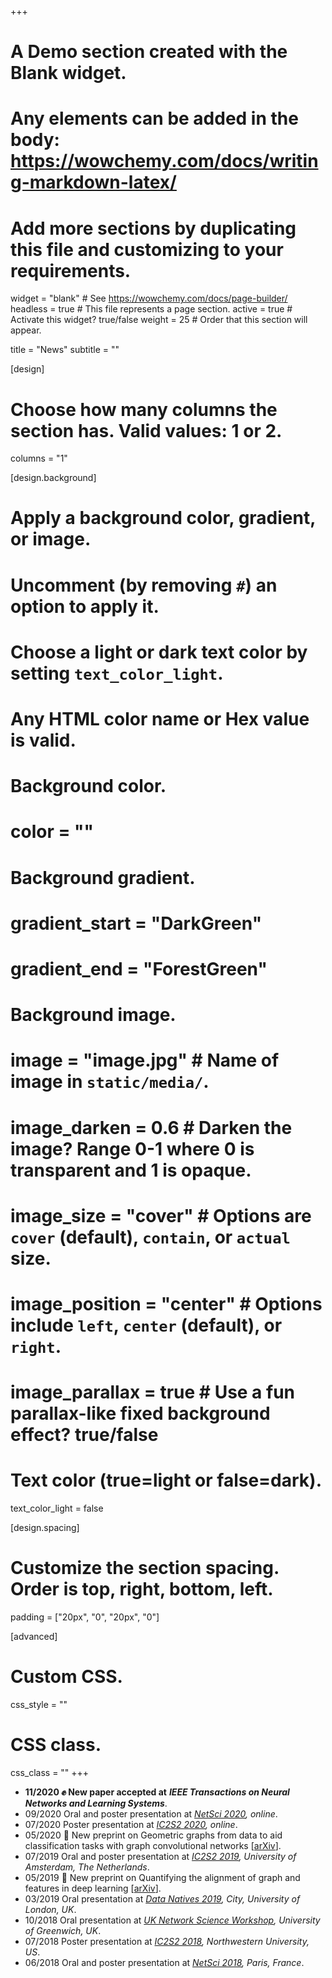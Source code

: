 +++
# A Demo section created with the Blank widget.
# Any elements can be added in the body: https://wowchemy.com/docs/writing-markdown-latex/
# Add more sections by duplicating this file and customizing to your requirements.

widget = "blank"  # See https://wowchemy.com/docs/page-builder/
headless = true  # This file represents a page section.
active = true  # Activate this widget? true/false
weight = 25  # Order that this section will appear.

title = "News"
subtitle = ""

[design]
  # Choose how many columns the section has. Valid values: 1 or 2.
  columns = "1"

[design.background]
  # Apply a background color, gradient, or image.
  #   Uncomment (by removing `#`) an option to apply it.
  #   Choose a light or dark text color by setting `text_color_light`.
  #   Any HTML color name or Hex value is valid.

  # Background color.
  # color = ""
  
  # Background gradient.
  # gradient_start = "DarkGreen"
  # gradient_end = "ForestGreen"
  
  # Background image.
  # image = "image.jpg"  # Name of image in `static/media/`.
  # image_darken = 0.6  # Darken the image? Range 0-1 where 0 is transparent and 1 is opaque.
  # image_size = "cover"  #  Options are `cover` (default), `contain`, or `actual` size.
  # image_position = "center"  # Options include `left`, `center` (default), or `right`.
  # image_parallax = true  # Use a fun parallax-like fixed background effect? true/false
  
  # Text color (true=light or false=dark).
  text_color_light = false

[design.spacing]
  # Customize the section spacing. Order is top, right, bottom, left.
  padding = ["20px", "0", "20px", "0"]

[advanced]
 # Custom CSS. 
 css_style = ""
 
 # CSS class.
 css_class = ""
+++
- **11/2020 :fist: New paper accepted at** ***IEEE Transactions on Neural Networks and Learning Systems***.
- 09/2020 Oral and poster presentation at *[NetSci 2020](https://netsci2020.netscisociety.net/), online*.
- 07/2020 Poster presentation at *[IC2S2 2020](http://2020.ic2s2.org/6th-international-conference-computational-social-science), online*.
- 05/2020 :book: New preprint on Geometric graphs from data to aid classification tasks with graph convolutional networks [[arXiv](https://arxiv.org/abs/2005.04081)].
- 07/2019 Oral and poster presentation at *[IC2S2 2019](https://2019.ic2s2.org/), University of Amsterdam, The Netherlands*.
- 05/2019 :book: New preprint on Quantifying the alignment of graph and features in deep learning [[arXiv](https://arxiv.org/abs/1905.12921)].
- 03/2019 Oral presentation at *[Data Natives 2019](https://datanatives.tumblr.com/), City, University of London, UK*.
- 10/2018 Oral presentation at *[UK Network Science Workshop](https://sites.google.com/view/2nd-uk-netsci-workshop), University of Greenwich, UK*.
- 07/2018 Poster presentation at *[IC2S2 2018](https://www.kellogg.northwestern.edu/news-events/conference/ic2s2/2018.aspx), Northwestern University, US*.
- 06/2018 Oral and poster presentation at *[NetSci 2018](https://netsci2018.wixsite.com/netsci2018), Paris, France*.
